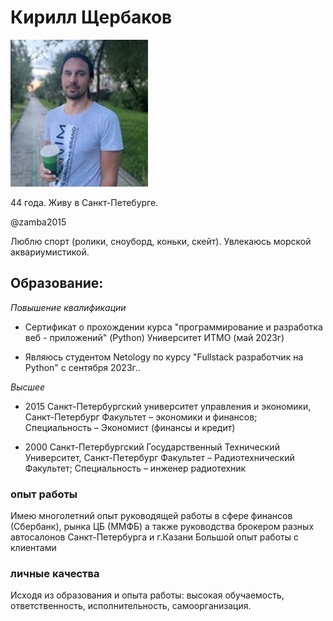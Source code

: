 # Кирилл Щербаков
 ![foto](/foto/foto2023_1.JPG) 

 44 года. Живу в Санкт-Петебурге.
 
 @zamba2015

 Люблю спорт (ролики, сноуборд, коньки, скейт). Увлекаюсь морской аквариумистикой.  
## Образование:  

_Повышение квалификации_

 - Сертификат о прохождении курса 
"программирование и разработка веб - приложений" (Python)
Университет ИТМО  (май 2023г)

 - Являюсь студентом Netology по курсу "Fullstack разработчик на Python"
    с сентября 2023г..

_Высшее_

 - 2015 Санкт-Петербургский университет управления и экономики, Санкт-Петербург
Факультет – экономики и финансов;
Специальность – Экономист (финансы и кредит)

 - 2000 Санкт-Петербургский Государственный  Технический Университет, Санкт-Петербург
Факультет – Радиотехнический Факультет;
Специальность – инженер радиотехник

### опыт работы
Имею многолетний опыт руководящей работы в сфере финансов (Сбербанк), рынка ЦБ (ММФБ) 
 а также руководства брокером разных автосалонов Санкт-Петербурга и г.Казани 
 Большой опыт работы с клиентами

### личные качества
Исходя из образования и опыта работы:
высокая обучаемость, ответственность, исполнительность, самоорганизация.
